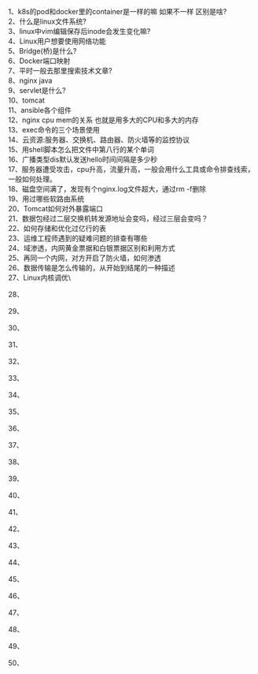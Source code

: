 1、k8s的pod和docker里的container是一样的嘛 如果不一样 区别是啥?\
2、什么是linux文件系统?\
3、linux中vim编辑保存后inode会发生变化嘛?\
4、Linux用户想要使用网络功能\
5、Bridge(桥)是什么?\
6、Docker端口映射\
7、平时一般去那里搜索技术文章?\
8、nginx java\
9、servlet是什么?\
10、tomcat\
11、ansible各个组件\
12、nginx cpu mem的关系 也就是用多大的CPU和多大的内存\
13、exec命令的三个场景使用\
14、云资源:服务器、交换机、路由器、防火墙等的监控协议\
15、用shell脚本怎么把文件中第八行的某个单词\
16、广播类型dis默认发送hello时间间隔是多少秒\
17、服务器遭受攻击，cpu升高，流量升高，一般会用什么工具或命令排查线索，一般如何处理。\
18、磁盘空间满了，发现有个nginx.log文件超大，通过rm -f删除\
19、用过哪些软路由系统\
20、Tomcat如何对外暴露端口\
21、数据包经过二层交换机转发源地址会变吗，经过三层会变吗？\
22、如何存储和优化过亿行的表\
23、运维工程师遇到的疑难问题的排查有哪些\
24、域渗透，内网黄金票据和白银票据区别和利用方式\
25、再同一个内网，对方开启了防火墙，如何渗透\
26、数据传输是怎么传输的，从开始到结尾的一种描述\
27、Linux内核调优\

28、

29、

30、

31、

32、

33、

34、

35、

36、

37、

38、

39、

40、

41、

42、

43、

44、

45、

46、

47、

48、

49、

50、
